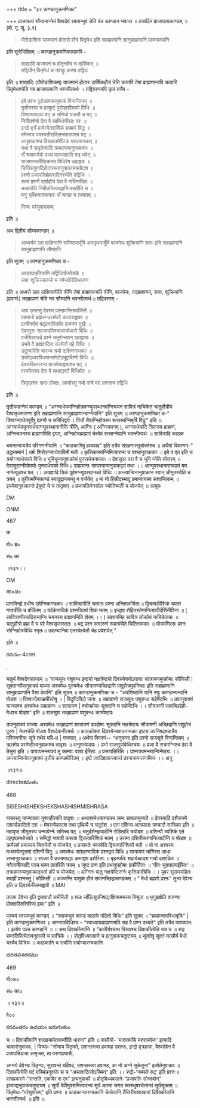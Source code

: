 +++
title = "३२ काण्डानुक्रमणिका"

+++
प्राजापत्यं सौम्यमाग्नेयं वैश्वदेवं स्वायम्भुवं चेति पंच काण्डान भवान्त ॥ तत्रादिमं प्राजापत्यकाण्डम् ॥ (बो. गृ. सू. ३.१)

> पौरोडाशिकं याजमानं होतारो हौत्रं पितृमेध इति सब्राह्मणानि सानुब्राह्मणानि प्राजापत्यानि

इति सूत्रेभिहितम् ॥ काण्डानुक्रमणिकायामपि -

> शाखादिं याजमानं च होतृन्हौत्रं च दार्शिकम् ॥  
तद्विधीन् पितृमेधं च नवाहुः कस्य तद्विदः

इति ॥ शाखादिः (पौरोडाशिकम्) याजमानं होतारः दार्शिकहौत्रं चेति चत्वारि तेषां ब्राह्मणान्यपि चत्वारि पितृमेधश्चेति नव प्राजापत्यानि भवन्तीत्यर्थः । तद्विवरणमपि कृतं तत्रैव - 

> इषे प्रश्नः पुरोडाश्यमनुवाकं विनान्तिमम् ॥  
तृतीयस्यां च प्रत्युष्टं पुरोडाशीयको विधिः ॥  
विश्वरूपादयः षट् च समिधो यजतौ च षट् ॥  
निवीतशेषो देवा वै सामिधेनीरतः परः ॥  
इन्द्रो वृत्रँ हत्वेत्येतद्दार्शिकं ब्राह्मणं विदुः ॥  
ममेत्यत्र पयस्वतीरादिसन्त्वादयश्च षट् ॥  
अनुवाकाश्च विख्यातमैष्टिकं याजमानकम् ॥  
यथा वै समृतेत्यादि क्रमात्पंचानुवाककाः ॥  
सँ श्रवावर्जकं पञ्च पाकयज्ञादि षड् भवेत् ॥  
याजमानस्यैष्टिकस्य विधिरेष उदाहृतः ॥  
चित्तिस्त्रुगादिहोतारस्त्वनुवाकास्त्रयोदश ॥  
प्रश्नौ प्रजापतिर्ब्रह्मवादिनश्चेति तद्विधिः ।  
सत्यं प्रश्नौ दार्शहौत्रं देवा वै नर्चिनादितः ॥  
चत्वारोपि निवीतमित्याद्याभिजयतीति च ॥  
मनुः पृथिव्याश्चत्वारः सँ श्रवाह च तन्मतम् ॥ 
>
> पित्र्यः परेयुवांसकम्

इति ॥

अथ द्वितीयं सौम्यकाण्डम् ॥ 

> आध्वर्यवं ग्रहा दाक्षिणानि समिष्टयजूँषि अवभृथयजूँषि वाजपेयः शुक्रियाणि सवाः इति सब्राह्मणानि सानुब्राह्मणानि सौम्यानि

इति सूत्रम् ॥ काण्डानुक्रमणिका च -

> अध्वरप्रभृतित्राणि तद्विधिर्वाजपेयके ॥  
सवाः शुक्रियकाण्डे च नवेन्दोरितिधारणा

इति ॥ अध्वरो ग्रहाः दाक्षिणानीति त्रीणि तेषां ब्राह्मणान्यपि त्रीणि, वाजपेयः, तद्ब्राह्मणम्, सवाः, शुक्रियाणि (प्रवर्ग्यः) तद्ब्राह्मणं चेति नव सौम्यानि भवन्तीत्यर्थः॥ तद्विवरणम् -

> आप उन्दन्तु देवस्य प्रश्नावन्तिमवर्जितौ ॥  
पवमानो ब्रह्मसन्धत्तमेतौ चाध्वराह्वयाः ॥  
प्राचीनवँशं षट्प्रनास्त्रिभिः प्रजननं मुखैः ॥  
देवासुराः सप्रजापतिश्चत्वार्याध्वरो विधिः ॥  
वर्जयित्वाददे प्रश्ने चतुरोन्त्यान् ग्रहाह्वयाः ॥  
उभये वै ब्रह्मवादिनः कत्येतौ ग्रहे विधिः ॥  
उदुत्यमिति चारभ्य त्रयो दाक्षिणनामकाः ॥  
उक्तेऽध्वरविधावन्तर्गतोऽभूद्दाक्षिणो विधिः ॥  
देवसवितरारभ्य वाजपेयाह्वयाश्च षट् ॥  
वाजपेयस्य देवा वै यथाद्यष्टौ विधिर्मतः ॥ 
>
> त्रिवृत्प्रश्नः सवाः प्रोक्तः, प्रवर्गास्तु नमो वाचे परः प्रश्नश्च तद्विधिः 

इति ॥

तृतीयमाग्नेयं काण्डम् ॥ "अग्न्याधेयमग्निहोत्रमग्न्युपस्थानमग्निचयनं सावित्रं नाचिकेतं चातुर्होत्रीयं वैश्वसृजमारुणा इति सब्राह्मणानि सानुब्राह्मणान्याग्नेयानि" इति सूत्रम् ॥ काण्डानुक्रमणिका च-" त्रिष्वग्न्याधेयपूर्वेषु ह्यग्नौ च सविधिद्वये । विधौ चैवाग्निहोत्रस्य सप्तस्वग्निमृर्षि विदुः" इति ॥ अग्न्याधेयपुनराधेयाग्न्युपस्थानानीति त्रीणि, आग्निः ( अग्निचयनम् ), अग्न्याधेयादि त्रिकस्य ब्राह्मणं, अग्निचयनस्य ब्राह्मणमिति द्वयम्, अग्निहोत्रब्राह्मणं चेत्येवं सप्ताग्नेयानि भवन्तीत्यर्थः ॥ सावित्रादि काठक

चयनान्यप्यत्रैव परिगणनीयानि ॥ “काठकामिषु हव्यवाद" इति तत्रैव संग्रहणात्सूत्रोक्तेश्च ॥ अथैषां विवरणम्-" उद्धन्यमानं | धर्मः शिरोऽग्न्याधेयाविमौ मतौ ॥ कृत्तिकास्वग्निमित्यारभ्य च पश्चानुवाककाः ॥ इमे व एत इति च त्रयोग्न्याधेयको विधिः॥ भूमिभूम्नानुवाकोयं पुनराधेयनामकः ॥ देवासुराः परा वै च भूमि म्नेति चोत्तरम् ॥ देवासुराग्नीषोमयोः पुनराधेयको विधिः॥ उपप्रयन्तः सम्पश्याम्यनुवाकद्वयं तथा ।। आन्युपस्थानमाख्यातं मम नामेत्यूचश्च षत् ।। अयज्ञादि त्रिकं पूर्वमग्न्युपस्थानको विधिः ॥ अन्त्यान्विनानुवाकान स्वान् जीमूतस्येति च त्रयम् ॥ तुरीयमग्निकाण्डं स्यादुद्रान्त्यन्तु न वर्जयेत् ॥ मा नो हिंसीदस्मादू प्रमाप्यायस्व सशान्तिकम् ॥ इयमेवानुवाकान्ते ईयुष्टे ये च तादृशम् ॥ प्रजापतिर्मनसोज़ ज्योतिष्मतीं च योजयेत् ॥ आयुषः

DM

ONM

467

क

बो० ब्र०

सं० का

॥१३१।।

OM

का०अ०

प्राणमिन्द्रो दधीच एतेग्निकाण्डकाः ॥ सावित्राणीति चत्वारः प्रश्ना अन्तिमवर्जिताः॥ द्विचत्वारिंशिकं ख्यातं गायत्रीति च वर्जितम् ॥ यदेकेनादिकं प्रश्नत्रितयं शिकं मतम् ॥ इन्द्राय रोहितस्तेगानित्यादीर्दर्शिनीविना ॥ ( सावित्राणीत्यादिकमाग्नि चयनस्य ब्राह्मणमिति ज्ञेयम् ।। ) संज्ञानमिह सावित्रं लोकोयं नाचिकेतकः ॥ चातुर्होत्रो ब्रह्म वै च परे वैश्वसृजास्ततः ॥ भद्र प्रश्न स्त्वारुणं स्यात्पंचैते चितिनामकाः ॥ योयमंगिरसः प्रश्नः सोग्निहोत्रविधिः स्मृतः॥ उदस्थानिवा एतस्येत्येतौ चेह प्रवेशयेत् "

इति ॥

రవచం-4cret

.

चतुर्थ वैश्वदेवकाण्डम् ॥ “राजसूयः पशुबन्ध इष्टयो नक्षत्रेष्टयो दिवस्येनयोऽपाघाः सात्रायणमुपहोमाः कौकिली | सूक्तान्यौपानुवाक्यं याज्या अश्वमेधः पुरुषमेधः सौत्रामण्यच्छिद्राणि पशुहौत्रमुपनिषदः इति सब्राह्मणानि सानुब्राह्मणानि वैश्व देवानि" इति सूत्रम् ॥ काण्डानुक्रमणिका च – “अवशिष्टानि यानि स्युः काण्डान्यन्यानि षोडश ॥ विश्वान्देवाऋषींस्तेषु । | विदुर्वेदविदो जनाः ॥ सब्राह्मणो राजसूयः पशुबन्धः सहेष्टिभिः ॥ उपानुवाक्यं याज्याश्च अश्वमेधः सब्राह्मणः ॥ सात्रायण | श्चोपहोमाः सूक्तानि च सहेष्टिभिः ।। सौत्रामणी सहाच्छिद्रेही– मेधश्च षोडश" इति ॥ राजसूयः तद्ब्राह्मणं पशुबन्धः काम्येष्टयः

उपानुवाक्यं याज्याः अश्वमेधः तद्ब्राह्मणं सात्रायणं उपहोमाः सूक्तानि नक्षत्रेष्टयः सौत्रामणी अच्छिद्राणि पशुहोत्रं पुरुष | मेधश्चेति षोडश वैश्वदेवानीत्यर्थः ॥ काठकोक्ता दिवश्येन्यपाधनामकाः इष्टय उपनिषदश्चात्रैव परिगणनीयाः सूत्रे तथैव परि-II | गणनात् ॥ अथैषां विवरणं-- “अनुमत्या इति प्रश्नो राजसूये विनान्तिमम् ॥ ऋतमेव परमेष्ठीत्यनुवाकश्च तादृशः ॥ अनुमत्यादयः । प्रभो राजसूयविधिस्त्रयः ॥ प्रजा वै सत्रमग्निश्च देवा वै तेसुरा इति ॥ वायव्यमन्त्यवयं तु काम्याः पशव ईरिताः ॥ प्रजापतिरिति । प्रश्नत्रयमन्त्यान्विनेष्टयः ।। अन्त्यान्विनोपानुवाक्यं तृतीयं काण्डमीरितम् । इष्टे त्वादिह्यपान्त्वान्तं प्रश्नानामन्तगामिनः ।। अनु

॥१३१॥

directeకమతం

468

SISESHISHEKSHEKSHASHISHMISHRASA

वाकास्तु याज्याख्या युश्वाहीत्यपि तादृशः ॥ अथाश्वमेधकाण्डस्य क्रमः साम्प्रतमुच्यते ॥ देवस्यादि दशैकस्मै दशार्वाङादितो दश ॥ मेषस्त्वैकादश तथा पृथिव्यै च चतुर्दश ॥ एता दशिन्य आख्याताः पश्चादौ सात्रिका इति ॥ महापृष्ठं जीमूतस्य यन्मायेग्नेः समिच्च षट् ॥ चतुर्दशेन्द्रायादीनि रोहितादि त्रयोदश ॥ दशिन्यौ त्र्यंशिके एते दहपृष्ठमथोच्यते ॥ समिद्धो गायत्री कस्त्वा द्विचत्वारिंशिकं मतम् ॥ उत्तमा दशिनीस्तगानित्यादीनि च षोडश ॥ क्रमैसर्व प्रयासाय चित्तमेतौ च योजयेत् ॥ प्रजापतेः पवस्वेति द्विचत्वारिंशिकौ मतौ ॥ यो वा अश्वस्य मध्यस्येत्युत्तमां दशिनीं विदुः ॥ अश्वमेधः सांग्रहण्यादिकं प्रश्नद्वयं विधिः॥ सात्रायणं चांगिरस आधाः सप्तानुवाककाः ॥ साध्या वै प्रजवमाद्याः क्रमाद्दश दशेरिताः ॥ बृहस्पतिः श्रदायेकादश गावो दशादितः ॥ नवैतानीत्यादि पञ्च यस्य प्रातरिति त्रयम् ॥ जुष्ट प्राण इति प्रभावुपहोमाः प्रकीर्तिताः ॥ 'पीवः सूक्ताल्यईरितः' ॥ तत्राहमस्म्यनुवाकाद्भर्ता हरिं च योजयेत् ॥ अग्निनः पातु नक्षत्रेष्टिरग्नेः कृत्तिकात्रिभिः ।। युवर सुरामसहितः स्वाह्रीं प्रश्नस्तु | कौकिली ॥ अञ्जन्ति पाशुकं हौत्रं सवानच्छिद्रकाण्डकम् ॥ “ मेधो ब्रह्मणे प्रश्नः" तुभ्य देवेभ्य इति च दिवश्येनीसमाह्वयौ ॥ MAI

तपसा देवेभ्य इति द्वावपाधौ समीरितौ ॥ शन्नः साँहित्युपनिषद्याज्ञिक्यम्भस्य विश्रुता ॥ भृगुब्रह्मेति वारुण्यः प्रोक्तास्तित्तिरिणा इमाः" इति ॥

पञ्चमं स्वायम्भुवं काण्डम् ॥ “स्वायम्भुवं काण्डं काठके पठितो विधिः" इति सूत्रम् ॥ “ब्रह्माम्नायविधावृषिः" | इति काण्डानुक्रमणिका ॥ आम्नायविधिश्च – “स्वाध्यायब्राह्मणामति सह वै प्रश्न उच्यते" इति तत्रैव व्याख्यातः । इत्येवं पञ्च काण्डानि ॥ ॥ अथ दिवाकीर्त्यानि ॥ “कारीर्यश्चाथ पित्र्याश्च दिवाकीत्येति यत्र च ॥ रुद्रः सन्ततिरित्येतावनुवाकौ च सात्रिके ।। होतृविध्यवसाने च ह्यनुवाकचतुष्टयम् ॥ सूक्तेषु सूक्तं यत्सौर्य मेधो यश्चैव पित्रियः ॥ काठकानि च सर्वाणि सर्वाण्यारण्यकानि

భరతవశతకము

469

बो०७०

सं० का०

॥ १३२॥

वे००

కరవంతరం ఉదయం జరుగుతుం

च ॥ दिवाकीयानि शाखायामेतावन्तीति धारणा" इति ॥ कारीयों- 'मारुतमसि मरुतामोजः' इत्यादि चत्वारोनुवाकाः, | पित्र्याः-"सोमाय पितृमते, उशन्तस्त्वा हवामह उशन्तः, इन्द्रो वृत्रहत्वा, वैश्वदेवेन वै प्रजापतिःप्रजा असृजत, ता वरुणप्रघासैः,

अग्नये देवेभ्यः पितृभ्यः, सुरावन्तं बर्हिषदं, उशन्तस्त्वा हवामह, आ नो अग्ने सुकेतुना" इत्येतेनुवाकाः ॥ दिवाकीत्येति पदं यस्मिन्ननुवाके स च "असावादित्योऽस्मिन्" इति ।। रुद्रो-'नमस्ते रुद्र' इति प्रश्नः॥ सत्रप्रकरणे-“सन्तति, एकविर श एष" इत्यनुवाकौ ॥ होतृविध्यवसाने-“प्रजापतिः सोन्तर्वान्" इत्याद्यनुवाकचतुष्टयम् ॥ सूर्यो देवीमुषसमित्यारभ्य सूर्य आत्मा जगत स्तस्थुषश्चेत्यन्तं सूर्यसूक्तम् ॥ पितृमेधः-“परेयुवाँसम्" इति प्रश्नः ॥ काठकान्यारण्यकानि चेत्येतानि तैत्तिरीयशाखायां दिवैवकीयानि भवन्तीत्यर्थः ॥ इति ॥